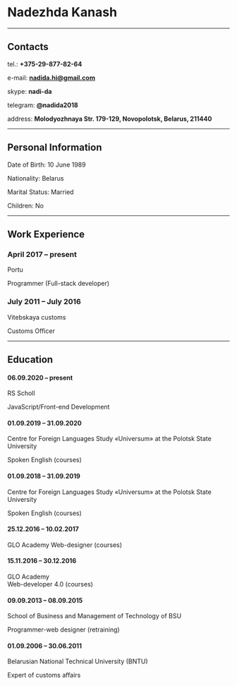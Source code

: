 # Nadezhda Kanash

***

## Contacts

tel.:       **+375-29-877-82-64**

e-mail:     **nadida.hi@gmail.com**  

skype:      **nadi-da**  

telegram:   **@nadida2018**  

address:    **Molodyozhnaya Str. 179-129, Novopolotsk, Belarus, 211440**

***

## Personal Information

Date of Birth: 	10 June 1989  

Nationality:  	Belarus

Marital Status: 	Married

Children:	No

***

## Work Experience

### April 2017 – present

Portu

Programmer (Full-stack developer)

### July 2011 – July 2016 

Vitebskaya customs

Customs Officer

***

## Education

#### 06.09.2020 – present 

RS Scholl

JavaScript/Front-end Development

#### 01.09.2019 – 31.09.2020

Centre for Foreign Languages Study «Universum» at the Polotsk State University

Spoken English (courses)

#### 01.09.2018 – 31.09.2019

Centre for Foreign Languages Study «Universum» at the Polotsk State University

Spoken English (courses)

#### 25.12.2016 – 10.02.2017

GLO Academy
Web-designer (courses)

#### 15.11.2016 – 30.12.2016

GLO Academy  
Web-developer 4.0 (courses)
    
#### 09.09.2013 – 08.09.2015

School of Business and Management of Technology of BSU

Programmer-web designer (retraining)

#### 01.09.2006 – 30.06.2011

Belarusian National Technical University (BNTU)

Expert of customs affairs




